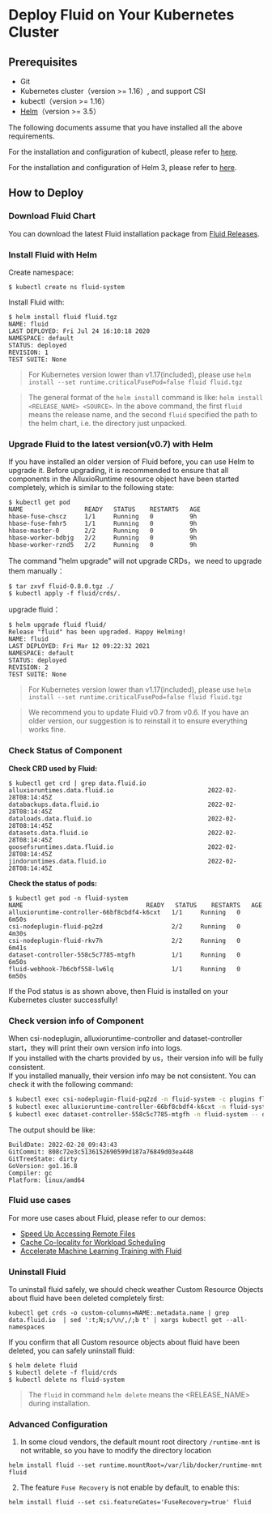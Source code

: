 # Deploy Fluid on Your Kubernetes Cluster

## Prerequisites

- Git
- Kubernetes cluster（version >= 1.16）, and support CSI
- kubectl（version >= 1.16）
- [Helm](https://helm.sh/)（version >= 3.5）

The following documents assume that you have installed all the above requirements.

For the installation and configuration of kubectl, please refer to [here](https://kubernetes.io/docs/tasks/tools/install-kubectl/).

For the installation and configuration of Helm 3, please refer to [here](https://v3.helm.sh/docs/intro/install/).

## How to Deploy

### Download Fluid Chart

You can download the latest Fluid installation package from [Fluid Releases](https://github.com/fluid-cloudnative/fluid/releases).

### Install Fluid with Helm

Create namespace:

```shell
$ kubectl create ns fluid-system
```

Install Fluid with:

```shell
$ helm install fluid fluid.tgz
NAME: fluid
LAST DEPLOYED: Fri Jul 24 16:10:18 2020
NAMESPACE: default
STATUS: deployed
REVISION: 1
TEST SUITE: None
```

> For Kubernetes version lower than v1.17(included), please use `helm install --set runtime.criticalFusePod=false fluid fluid.tgz`

> The general format of the `helm install` command is like: `helm install <RELEASE_NAME> <SOURCE>`. In the above command,  the first `fluid` means the release name, and the second  `fluid` specified the path to the helm chart, i.e. the directory just unpacked.


### Upgrade Fluid to the latest version(v0.7) with Helm

If you have installed an older version of Fluid before, you can use Helm to upgrade it.
Before upgrading, it is recommended to ensure that all components in the AlluxioRuntime resource object have been started completely, which is similar to the following state:

```shell
$ kubectl get pod
NAME                 READY   STATUS    RESTARTS   AGE
hbase-fuse-chscz     1/1     Running   0          9h
hbase-fuse-fmhr5     1/1     Running   0          9h
hbase-master-0       2/2     Running   0          9h
hbase-worker-bdbjg   2/2     Running   0          9h
hbase-worker-rznd5   2/2     Running   0          9h
```

The command "helm upgrade" will not upgrade CRDs，we need to upgrade them manually：

```shell
$ tar zxvf fluid-0.8.0.tgz ./
$ kubectl apply -f fluid/crds/.
```

upgrade fluid：
```shell
$ helm upgrade fluid fluid/
Release "fluid" has been upgraded. Happy Helming!
NAME: fluid
LAST DEPLOYED: Fri Mar 12 09:22:32 2021
NAMESPACE: default
STATUS: deployed
REVISION: 2
TEST SUITE: None
```

> For Kubernetes version lower than v1.17(included), please use `helm install --set runtime.criticalFusePod=false fluid fluid.tgz`

> We recommend you to update Fluid v0.7 from v0.6. If you have an older version, our suggestion is to reinstall it to ensure everything works fine.

### Check Status of Component

**Check CRD used by Fluid:**

```shell
$ kubectl get crd | grep data.fluid.io
alluxioruntimes.data.fluid.io                          2022-02-28T08:14:45Z
databackups.data.fluid.io                              2022-02-28T08:14:45Z
dataloads.data.fluid.io                                2022-02-28T08:14:45Z
datasets.data.fluid.io                                 2022-02-28T08:14:45Z
goosefsruntimes.data.fluid.io                          2022-02-28T08:14:45Z
jindoruntimes.data.fluid.io                            2022-02-28T08:14:45Z
```

**Check the status of pods:**

```shell
$ kubectl get pod -n fluid-system
NAME                                  READY   STATUS    RESTARTS   AGE
alluxioruntime-controller-66bf8cbdf4-k6cxt   1/1     Running   0          6m50s
csi-nodeplugin-fluid-pq2zd                   2/2     Running   0          4m30s
csi-nodeplugin-fluid-rkv7h                   2/2     Running   0          6m41s
dataset-controller-558c5c7785-mtgfh          1/1     Running   0          6m50s
fluid-webhook-7b6cbf558-lw6lq                1/1     Running   0          6m50s
```

If the Pod status is as shown above, then Fluid is installed on your Kubernetes cluster successfully!

### Check version info of Component

When csi-nodeplugin, alluxioruntime-controller and dataset-controller start，they will print their own version info into logs.  
If you installed with the charts provided by us，their version info will be fully consistent.  
If you installed manually, their version info may be not consistent. You can check it with the following command:

```bash
$ kubectl exec csi-nodeplugin-fluid-pq2zd -n fluid-system -c plugins fluid-csi version
$ kubectl exec alluxioruntime-controller-66bf8cbdf4-k6cxt -n fluid-system -- alluxioruntime-controller version
$ kubectl exec dataset-controller-558c5c7785-mtgfh -n fluid-system -- dataset-controller version
```

The output should be like:
```
BuildDate: 2022-02-20_09:43:43
GitCommit: 808c72e3c5136152690599d187a76849d03ea448
GitTreeState: dirty
GoVersion: go1.16.8
Compiler: gc
Platform: linux/amd64
```

### Fluid use cases
For more use cases about Fluid, please refer to our demos:
- [Speed Up Accessing Remote Files](../samples/accelerate_data_accessing.md)
- [Cache Co-locality for Workload Scheduling](../samples/data_co_locality.md)
- [Accelerate Machine Learning Training with Fluid](../samples/machinelearning.md)

### Uninstall Fluid

To uninstall fluid safely, we should check weather Custom Resource Objects about fluid have been deleted completely first:
```shell
kubectl get crds -o custom-columns=NAME:.metadata.name | grep data.fluid.io  | sed ':t;N;s/\n/,/;b t' | xargs kubectl get --all-namespaces
```
If you confirm that all Custom resource objects about fluid have been deleted, you can safely uninstall fluid:

```shell
$ helm delete fluid
$ kubectl delete -f fluid/crds
$ kubectl delete ns fluid-system
```

> The `fluid` in command `helm delete` means the <RELEASE_NAME> during installation.


### Advanced Configuration

1. In some cloud vendors, the default mount root directory `/runtime-mnt` is not writable, so you have to modify the directory location

```
helm install fluid --set runtime.mountRoot=/var/lib/docker/runtime-mnt fluid
```

2. The feature `Fuse Recovery` is not enable by default, to enable this:

```
helm install fluid --set csi.featureGates='FuseRecovery=true' fluid
```